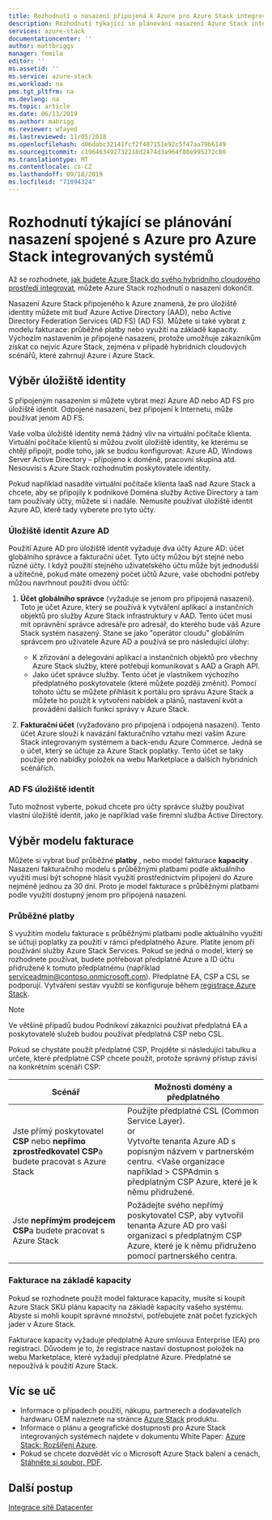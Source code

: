 ```yaml
---
title: Rozhodnutí o nasazení připojená k Azure pro Azure Stack integrovaných systémů | Microsoft Docs
description: Rozhodnutí týkající se plánování nasazení Azure Stack integrovaných systémů spojených s Azure, včetně fakturace a identity, najdete v části nasazení.
services: azure-stack
documentationcenter: ''
author: mattbriggs
manager: femila
editor: ''
ms.assetid: ''
ms.service: azure-stack
ms.workload: na
pms.tgt_pltfrm: na
ms.devlang: na
ms.topic: article
ms.date: 06/13/2019
ms.author: mabrigg
ms.reviewer: wfayed
ms.lastreviewed: 11/05/2018
ms.openlocfilehash: d06dabc32141fcf2f487151e92c5f47aa79b6149
ms.sourcegitcommit: c196463492732218d2474d3a964f88e995272c80
ms.translationtype: MT
ms.contentlocale: cs-CZ
ms.lasthandoff: 09/18/2019
ms.locfileid: "71094324"
---
```

# <a name="azure-connected-deployment-planning-decisions-for-azure-stack-integrated-systems"></a>Rozhodnutí týkající se plánování nasazení spojené s Azure pro Azure Stack integrovaných systémů
Až se rozhodnete, [jak budete Azure Stack do svého hybridního cloudového prostředí integrovat](azure-stack-connection-models.md), můžete Azure Stack rozhodnutí o nasazení dokončit.

Nasazení Azure Stack připojeného k Azure znamená, že pro úložiště identity můžete mít buď Azure Active Directory (AAD), nebo Active Directory Federation Services (AD FS) (AD FS). Můžete si také vybrat z modelu fakturace: průběžné platby nebo využití na základě kapacity. Výchozím nastavením je připojené nasazení, protože umožňuje zákazníkům získat co nejvíc Azure Stack, zejména v případě hybridních cloudových scénářů, které zahrnují Azure i Azure Stack.

## <a name="choose-an-identity-store"></a>Výběr úložiště identity
S připojeným nasazením si můžete vybrat mezi Azure AD nebo AD FS pro úložiště identit. Odpojené nasazení, bez připojení k Internetu, může používat jenom AD FS.

Vaše volba úložiště identity nemá žádný vliv na virtuální počítače klienta. Virtuální počítače klientů si můžou zvolit úložiště identity, ke kterému se chtějí připojit, podle toho, jak se budou konfigurovat: Azure AD, Windows Server Active Directory – připojeno k doméně, pracovní skupina atd. Nesouvisí s Azure Stack rozhodnutím poskytovatele identity.

Pokud například nasadíte virtuální počítače klienta IaaS nad Azure Stack a chcete, aby se připojily k podnikové Doména služby Active Directory a tam tam používaly účty, můžete si i nadále. Nemusíte používat úložiště identit Azure AD, které tady vyberete pro tyto účty.

### <a name="azure-ad-identity-store"></a>Úložiště identit Azure AD
Použití Azure AD pro úložiště identit vyžaduje dva účty Azure AD: účet globálního správce a fakturační účet. Tyto účty můžou být stejné nebo různé účty. I když použití stejného uživatelského účtu může být jednodušší a užitečné, pokud máte omezený počet účtů Azure, vaše obchodní potřeby můžou navrhnout použití dvou účtů:

1. **Účet globálního správce** (vyžaduje se jenom pro připojená nasazení). Toto je účet Azure, který se používá k vytváření aplikací a instančních objektů pro služby Azure Stack infrastruktury v AAD. Tento účet musí mít oprávnění správce adresáře pro adresář, do kterého bude váš Azure Stack systém nasazený. Stane se jako "operátor cloudu" globálním správcem pro uživatele Azure AD a používá se pro následující úlohy:

    - K zřizování a delegování aplikací a instančních objektů pro všechny Azure Stack služby, které potřebují komunikovat s AAD a Graph API.
    - Jako účet správce služby. Tento účet je vlastníkem výchozího předplatného poskytovatele (které můžete později změnit). Pomocí tohoto účtu se můžete přihlásit k portálu pro správu Azure Stack a můžete ho použít k vytvoření nabídek a plánů, nastavení kvót a provádění dalších funkcí správy v Azure Stack.

2. **Fakturační účet** (vyžadováno pro připojená i odpojená nasazení). Tento účet Azure slouží k navázání fakturačního vztahu mezi vaším Azure Stack integrovaným systémem a back-endu Azure Commerce. Jedná se o účet, který se účtuje za Azure Stack poplatky. Tento účet se taky použije pro nabídky položek na webu Marketplace a dalších hybridních scénářích.

### <a name="ad-fs-identity-store"></a>AD FS úložiště identit
Tuto možnost vyberte, pokud chcete pro účty správce služby používat vlastní úložiště identit, jako je například vaše firemní služba Active Directory.  

## <a name="choose-a-billing-model"></a>Výběr modelu fakturace
Můžete si vybrat buď průběžné **platby** , nebo model fakturace **kapacity** . Nasazení fakturačního modelu s průběžnými platbami podle aktuálního využití musí být schopné hlásit využití prostřednictvím připojení do Azure nejméně jednou za 30 dní. Proto je model fakturace s průběžnými platbami podle využití dostupný jenom pro připojená nasazení.  

### <a name="pay-as-you-use"></a>Průběžné platby
S využitím modelu fakturace s průběžnými platbami podle aktuálního využití se účtují poplatky za použití v rámci předplatného Azure. Platíte jenom při používání služby Azure Stack Services. Pokud se jedná o model, který se rozhodnete používat, budete potřebovat předplatné Azure a ID účtu přidružené k tomuto předplatnému (například serviceadmin@contoso.onmicrosoft.com). Předplatné EA, CSP a CSL se podporují. Vytváření sestav využití se konfiguruje během [registrace Azure Stack](azure-stack-registration.md).

> [!NOTE]
> Ve většině případů budou Podnikoví zákazníci používat předplatná EA a poskytovatelé služeb budou používat předplatná CSP nebo CSL.

Pokud se chystáte použít předplatné CSP, Projděte si následující tabulku a určete, které předplatné CSP chcete použít, protože správný přístup závisí na konkrétním scénáři CSP:

|Scénář|Možnosti domény a předplatného|
|-----|-----|
|Jste přímý poskytovatel **CSP** nebo **nepřímo zprostředkovatel CSP**a budete pracovat s Azure Stack|Použijte předplatné CSL (Common Service Layer).<br>     or<br>Vytvořte tenanta Azure AD s popisným názvem v partnerském centru. &lt;Vaše organizace například > CSPAdmin s předplatným CSP Azure, které je k němu přidružené.|
|Jste **nepřímým prodejcem CSP**a budete pracovat s Azure Stack|Požádejte svého nepřímý poskytovatel CSP, aby vytvořil tenanta Azure AD pro vaši organizaci s předplatným CSP Azure, které je k němu přidruženo pomocí partnerského centra.|

### <a name="capacity-based-billing"></a>Fakturace na základě kapacity
Pokud se rozhodnete použít model fakturace kapacity, musíte si koupit Azure Stack SKU plánu kapacity na základě kapacity vašeho systému. Abyste si mohli koupit správné množství, potřebujete znát počet fyzických jader v Azure Stack.

Fakturace kapacity vyžaduje předplatné Azure smlouva Enterprise (EA) pro registraci. Důvodem je to, že registrace nastaví dostupnost položek na webu Marketplace, které vyžadují předplatné Azure. Předplatné se nepoužívá k použití Azure Stack.

## <a name="learn-more"></a>Víc se uč
- Informace o případech použití, nákupu, partnerech a dodavatelích hardwaru OEM naleznete na stránce [Azure Stack](https://azure.microsoft.com/overview/azure-stack/) produktu.
- Informace o plánu a geografické dostupnosti pro Azure Stack integrovaných systémech najdete v dokumentu White Paper: [Azure Stack: Rozšíření Azure](https://azure.microsoft.com/resources/azure-stack-an-extension-of-azure/). 
- Pokud se chcete dozvědět víc o Microsoft Azure Stack balení a cenách, [Stáhněte si soubor. PDF](https://azure.microsoft.com/mediahandler/files/resourcefiles/5bc3f30c-cd57-4513-989e-056325eb95e1/Azure-Stack-packaging-and-pricing-datasheet.pdf). 

## <a name="next-steps"></a>Další postup
[Integrace sítě Datacenter](azure-stack-network.md)